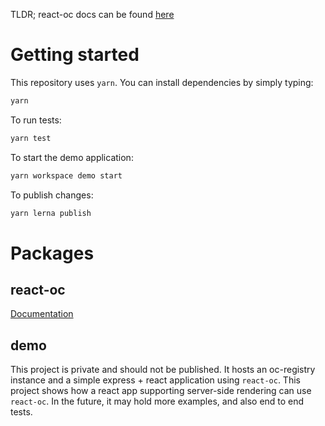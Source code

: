 TLDR; react-oc docs can be found [here](packages/react-oc/README.md)

# Getting started
This repository uses `yarn`. You can install dependencies by simply typing:
```bash
yarn
```

To run tests:
```bash
yarn test
```

To start the demo application:
```bash
yarn workspace demo start
```

To publish changes:
```bash
yarn lerna publish
```

# Packages
## react-oc
[Documentation](packages/react-oc/README.md)

## demo
This project is private and should not be published. It hosts an oc-registry instance and a simple express + react application using `react-oc`. This project shows how a react app supporting server-side rendering can use `react-oc`. In the future, it may hold more examples, and also end to end tests.
